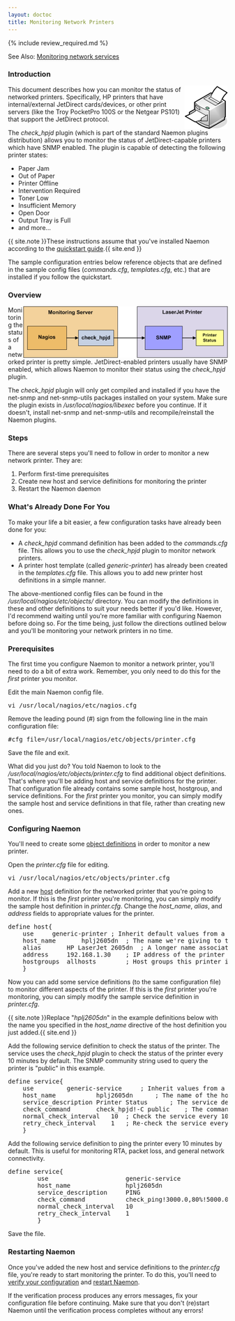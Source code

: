```yaml
---
layout: doctoc
title: Monitoring Network Printers
---
```


{% include review_required.md %}


<span class="glyphicon glyphicon-arrow-right"></span> See Also: <a href="monitoring-networkservices.html">Monitoring network services</a>

### Introduction

<img src="/images/printer.png" border="0" style="float: right" alt="Printer">

This document describes how you can monitor the status of networked printers.  Specifically, HP printers that have internal/external JetDirect cards/devices, or other print servers (like the Troy PocketPro 100S or the Netgear PS101) that support the JetDirect protocol.

The <i>check_hpjd</i> plugin (which is part of the standard Naemon plugins distribution) allows you to monitor the status of JetDirect-capable printers which have SNMP enabled.  The plugin is capable of detecting the following printer states:

<ul>
<li>Paper Jam</li>
<li>Out of Paper</li>
<li>Printer Offline</li>
<li>Intervention Required</li>
<li>Toner Low</li>
<li>Insufficient Memory</li>
<li>Open Door</li>
<li>Output Tray is Full</li>
<li>and more...</li>
</ul>

{{ site.note }}These instructions assume that you've installed Naemon according to the <a href="quickstart.html">quickstart guide</a>.{{ site.end }}

The sample configuration entries below reference objects that are defined in the sample config files (<i>commands.cfg</i>, <i>templates.cfg</i>, etc.) that are installed if you follow the quickstart.

### Overview

<img src="/images/monitoring-printers.png" border="0" alt="Monitoring a Network Printer" title="Monitoring a Network Printer" style="float: right;">

Monitoring the status of a networked printer is pretty simple.  JetDirect-enabled printers usually have SNMP enabled, which allows Naemon to monitor their status using the <i>check_hpjd</i> plugin.

The <i>check_hpjd</i> plugin will only get compiled and installed if you have the net-snmp and net-snmp-utils packages installed on your system.  Make sure the plugin exists in <i>/usr/local/nagios/libexec</i> before you continue.  If it doesn't, install net-snmp and net-snmp-utils and recompile/reinstall the Naemon plugins.

### Steps

There are several steps you'll need to follow in order to monitor a new network printer.  They are:

<ol>
<li>Perform first-time prerequisites</li>
<li>Create new host and service definitions for monitoring the printer</li>
<li>Restart the Naemon daemon</li>
</ol>

### What's Already Done For You

To make your life a bit easier, a few configuration tasks have already been done for you:

<ul>
<li>A <i>check_hpjd</i> command definition has been added to the <i>commands.cfg</i> file.  This allows you to use the <i>check_hpjd</i> plugin to monitor network printers.</li>
<li>A printer host template (called <i>generic-printer</i>) has already been created in the <i>templates.cfg</i> file.  This allows you to add new printer host definitions in a simple manner.</li>
</ul>

The above-mentioned config files can be found in the <i>/usr/local/nagios/etc/objects/</i> directory.  You can modify the definitions in these and other definitions to suit your needs better if you'd like.  However, I'd recommend waiting until you're more familiar with configuring Naemon before doing so.  For the time being, just follow the directions outlined below and you'll be monitoring your network printers in no time.

### Prerequisites

The first time you configure Naemon to monitor a network printer, you'll need to do a bit of extra work.  Remember, you only need to do this for the *first* printer you monitor.

Edit the main Naemon config file.

<pre>
vi /usr/local/nagios/etc/nagios.cfg
</pre>

Remove the leading pound (#) sign from the following line in the main configuration file:

<pre>
#cfg_file=/usr/local/nagios/etc/objects/printer.cfg
</pre>

Save the file and exit.

What did you just do?  You told Naemon to look to the <i>/usr/local/nagios/etc/objects/printer.cfg</i> to find additional object definitions.  That's where you'll be adding host and service definitions for the printer.  That configuration file already contains some sample host, hostgroup, and service definitions.  For the *first* printer you monitor, you can simply modify the sample host and service definitions in that file, rather than creating new ones.

### Configuring Naemon

You'll need to create some <a href="objectdefinitions.html">object definitions</a> in order to monitor a new printer.

Open the <i>printer.cfg</i> file for editing.

<pre>
vi /usr/local/nagios/etc/objects/printer.cfg
</pre>

Add a new <a href="objectdefinitions.html#host">host</a> definition for the networked printer that you're going to monitor.   If this is the *first* printer you're monitoring, you can simply modify the sample host definition in <i>printer.cfg</i>. Change the <i>host_name</i>, <i>alias</i>, and <i>address</i> fields to appropriate values for the printer.

<pre>
define host{
	use		generic-printer	; Inherit default values from a template
	host_name		hplj2605dn	; The name we're giving to this printer
	alias		HP LaserJet 2605dn	; A longer name associated with the printer
	address		192.168.1.30	; IP address of the printer
	hostgroups	allhosts		; Host groups this printer is associated with
	}
</pre>

Now you can add some service definitions (to the same configuration file) to monitor different aspects of the printer.  If this is the *first* printer you're monitoring, you can simply modify the sample service definition in <i>printer.cfg</i>.

{{ site.note }}Replace "<i>hplj2605dn</i>" in the example definitions below with the name you specified in the <i>host_name</i> directive of the host definition you just added.{{ site.end }}

Add the following service definition to check the status of the printer.  The service uses the <i>check_hpjd</i> plugin to check the status of the printer every 10 minutes by default.  The SNMP community string used to query the printer is "public" in this example.

<pre>
define service{
	use			generic-service		; Inherit values from a template
	host_name			hplj2605dn		; The name of the host the service is associated with
	service_description	Printer Status		; The service description
	check_command		check_hpjd!-C public	; The command used to monitor the service
	normal_check_interval	10	; Check the service every 10 minutes under normal conditions
	retry_check_interval	1	; Re-check the service every minute until its final/hard state is determined
	}
</pre>

Add the following service definition to ping the printer every 10 minutes by default.  This is useful for monitoring RTA, packet loss, and general network connectivity.

<pre>
define service{
        use                     generic-service
        host_name               hplj2605dn
        service_description     PING
        check_command           check_ping!3000.0,80%!5000.0,100%
        normal_check_interval   10
        retry_check_interval    1
        }
</pre>

Save the file.

### Restarting Naemon

Once you've added the new host and service definitions to the <i>printer.cfg</i> file, you're ready to start monitoring the printer.  To do this, you'll need to <a href="verifyconfig.html">verify your configuration</a> and <a href="startstop.html">restart Naemon</a>.

If the verification process produces any errors messages, fix your configuration file before continuing.  Make sure that you don't (re)start Naemon until the verification process completes without any errors!
